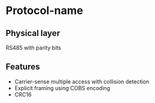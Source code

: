 # Protocol-name

## Physical layer
RS485 with parity bits

## Features
* Carrier-sense multiple access with collision detection
* Explicit framing using COBS encoding
* CRC16
